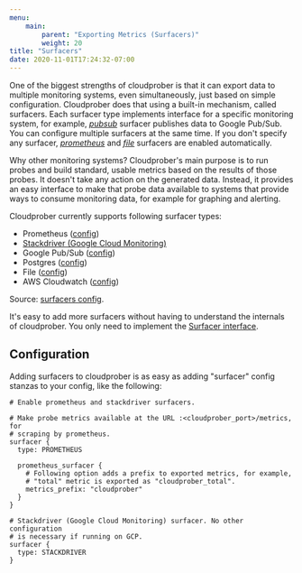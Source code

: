 ```yaml
---
menu:
    main:
        parent: "Exporting Metrics (Surfacers)"
        weight: 20
title: "Surfacers"
date: 2020-11-01T17:24:32-07:00
---
```

One of the biggest strengths of cloudprober is that it can export data to multiple monitoring systems, even simultaneously, just based on simple configuration. Cloudprober does that using a built-in mechanism, called surfacers. Each surfacer type implements interface for a specific monitoring system, for example, [_pubsub_](https://github.com/google/cloudprober/blob/master/surfacers/prometheus/proto/config.proto) surfacer publishes data to Google Pub/Sub. You can configure multiple surfacers at the same time. If you don't specify any surfacer, [_prometheus_](https://github.com/google/cloudprober/blob/master/surfacers/prometheus/proto/config.proto) and [_file_](https://github.com/google/cloudprober/blob/master/surfacers/file/proto/config.proto) surfacers are enabled automatically.

Why other monitoring systems? Cloudprober's main purpose is to run probes and build standard, usable metrics based on the results of those probes. It doesn't take any action on the generated data. Instead, it provides an easy interface to make that probe data available to systems that provide ways to consume monitoring data, for example for graphing and alerting.

Cloudprober currently supports following surfacer types:

* Prometheus ([config](https://github.com/google/cloudprober/blob/master/surfacers/prometheus/proto/config.proto))
* [Stackdriver (Google Cloud Monitoring)](/surfacers/stackdriver)
* Google Pub/Sub ([config](https://github.com/google/cloudprober/blob/master/surfacers/pubsub/proto/config.proto))
* Postgres ([config](https://github.com/google/cloudprober/blob/master/surfacers/postgres/proto/config.proto))
* File ([config](https://github.com/google/cloudprober/blob/master/surfacers/file/proto/config.proto))
* AWS Cloudwatch ([config](https://github.com/google/cloudprober/blob/master/surfacers/cloudwatch/proto/config.proto))

Source: [surfacers config](https://github.com/google/cloudprober/blob/7bc30b62e42f3fe4e8a2fb8cd0e87ea18b73aeb8/surfacers/proto/config.proto#L14).

It's easy to add more surfacers without having to understand the internals of cloudprober. You only need to implement the [Surfacer interface](https://github.com/google/cloudprober/blob/7bc30b62e42f3fe4e8a2fb8cd0e87ea18b73aeb8/surfacers/surfacers.go#L87).

## Configuration

Adding surfacers to cloudprober is as easy as adding "surfacer" config stanzas to your config, like the following:

```shell
# Enable prometheus and stackdriver surfacers.

# Make probe metrics available at the URL :<cloudprober_port>/metrics, for
# scraping by prometheus.
surfacer {
  type: PROMETHEUS

  prometheus_surfacer {
    # Following option adds a prefix to exported metrics, for example,
    # "total" metric is exported as "cloudprober_total".
    metrics_prefix: "cloudprober"
  }
}

# Stackdriver (Google Cloud Monitoring) surfacer. No other configuration
# is necessary if running on GCP.
surfacer {
  type: STACKDRIVER
}
```
